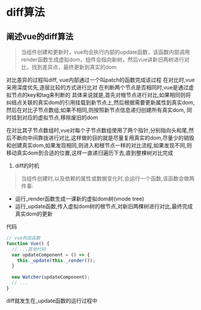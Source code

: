 # diff算法

## 阐述vue的diff算法
> 当组件创建和更新时，vue均会执行内部的update函数，该函数内部调用render函数生成虚拟dom，组件会指向新树，然后vue讲新旧两树进行对比，找到差异点，最终更新到真实的dom

对比差异的过程叫diff, vue内部通过一个叫patch的函数完成该过程
在对比时,vue采用深度优先,逐层比较的方式进行比对
在判断两个节点是否相同时,vue是通过虚拟节点的key和tag来判断的
具体来说就是,首先对根节点进行对比,如果相同则将纠结点关联的真实dom的引用挂载到新节点上,然后根据需要更新属性到真实dom,然后在对比子节点数组;如果不相同,则按照新节点信息递归创建所有真实dom,
同时挂到对应的虚拟节点,移除废旧的dom

在对比其子节点数组时,vue对每个子节点数组使用了两个指针,分别指向头和尾,然后不断向中间靠拢进行对比,这样做的目的就是尽量复用真实的dom,尽量少的销毁和创建真实dom,如果发现相同,则进入和根节点一样的对比流程,如果发现不同,则移动真实dom到合适的位置,这样一直递归遍历下去,直到整棵树对比完成

1. diff的时机

> 当组件创建时,以及依赖的属性或数据变化时,会运行一个函数,该函数会做两件事:

- 运行_render函数生成一课新的虚拟dom树(vnode tree)
- 运行_update函数,传入虚拟dom树的根节点,对新旧两棵树进行对比,最终完成真实dom的更新

代码
```js
// vue构造函数
function Vue() {
  // ...其他代码
  var updateComponent = () => {
    this._update(this._render());
  }
  
  new Watcher(updateComponent);
  // ...
}
```
diff就发生在_update函数的运行过程中



